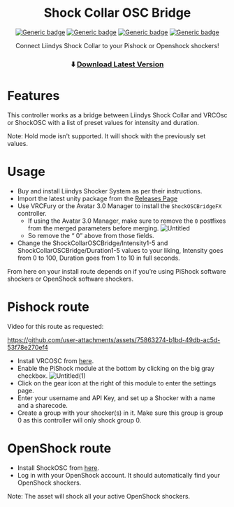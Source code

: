 ﻿<div align="center">

# Shock Collar OSC Bridge

[![Generic badge](https://img.shields.io/github/downloads/jellejurre/Shock-Collar-OSC-Bridge/total?label=Downloads)](https://github.com/jellejurre/Shock-Collar-OSC-Bridge/releases/latest)
[![Generic badge](https://img.shields.io/badge/License-MIT-informational.svg)](https://github.com/jellejurre/Shock-Collar-OSC-Bridge/blob/main/LICENSE)
[![Generic badge](https://img.shields.io/badge/Unity-2019.4.31f1-lightblue.svg)](https://unity3d.com/unity/whats-new/2019.4.31)
[![Generic badge](https://img.shields.io/badge/SDK-AvatarSDK3-lightblue.svg)](https://vrchat.com/home/download)

Connect Liindys Shock Collar to your Pishock or Openshock shockers!

### ⬇️ [Download Latest Version](https://github.com/jellejurre/Shock-Collar-OSC-Bridge/releases/latest)

</div>

# Features

This controller works as a bridge between Liindys Shock Collar and VRCOsc or ShockOSC with a list of preset values for intensity and duration.

Note: Hold mode isn't supported. It will shock with the previously set values.

# Usage

- Buy and install Liindys Shocker System as per their instructions.
- Import the latest unity package from the [Releases Page](https://github.com/jellejurre/Shock-Collar-OSC-Bridge/releases/latest)
- Use VRCFury or the Avatar 3.0 Manager to install the `ShockOSCBridgeFX` controller.
  - If using the Avatar 3.0 Manager, make sure to remove the   `0` postfixes from the merged parameters before merging.
![Untitled](https://github.com/user-attachments/assets/952ec517-1252-463f-a6d8-2fbf732395e5)
  - So remove the “ 0” above from those fields.
- Change the ShockCollarOSCBridge/Intensity1-5 and ShockCollarOSCBridge/Duration1-5 values to your liking, Intensity goes from 0 to 100, Duration goes from 1 to 10 in full seconds.

From here on your install route depends on if you’re using PiShock software shockers or OpenShock software shockers.

# Pishock route
Video for this route as requested:

https://github.com/user-attachments/assets/75863274-b1bd-49db-ac5d-53f78e270ef4

- Install VRCOSC from [here](https://github.com/VolcanicArts/VRCOSC).
- Enable the PiShock module at the bottom by clicking on the big gray checkbox.
![Untitled(1)](https://github.com/user-attachments/assets/68074cca-92e7-45b5-ae0f-b5ec75b4bddb)
- Click on the gear icon at the right of this module to enter the settings page.
- Enter your username and API Key, and set up a Shocker with a name and a sharecode.
- Create a group with your shocker(s) in it. Make sure this group is group 0 as this controller will only shock group 0.

# OpenShock route
- Install ShockOSC from [here](https://github.com/OpenShock/ShockOSC).
- Log in with your OpenShock account. It should automatically find your OpenShock shockers.

Note: The asset will shock all your active OpenShock shockers.
